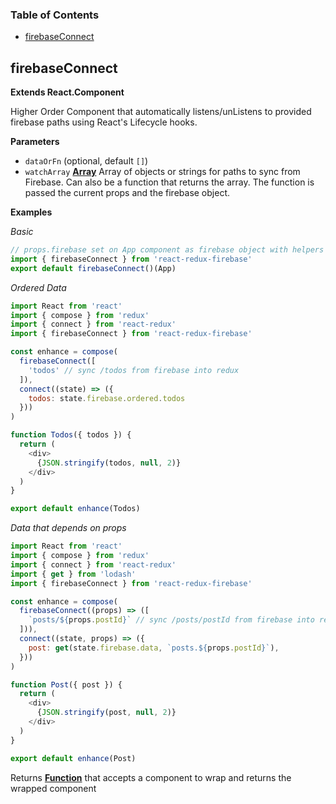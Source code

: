 <!-- Generated by documentation.js. Update this documentation by updating the source code. -->

### Table of Contents

-   [firebaseConnect](#firebaseconnect)

## firebaseConnect

**Extends React.Component**

Higher Order Component that automatically listens/unListens
to provided firebase paths using React's Lifecycle hooks.

**Parameters**

-   `dataOrFn`   (optional, default `[]`)
-   `watchArray` **[Array](https://developer.mozilla.org/docs/Web/JavaScript/Reference/Global_Objects/Array)** Array of objects or strings for paths to sync
    from Firebase. Can also be a function that returns the array. The function
    is passed the current props and the firebase object.

**Examples**

_Basic_

```javascript
// props.firebase set on App component as firebase object with helpers
import { firebaseConnect } from 'react-redux-firebase'
export default firebaseConnect()(App)
```

_Ordered Data_

```javascript
import React from 'react'
import { compose } from 'redux'
import { connect } from 'react-redux'
import { firebaseConnect } from 'react-redux-firebase'

const enhance = compose(
  firebaseConnect([
    'todos' // sync /todos from firebase into redux
  ]),
  connect((state) => ({
    todos: state.firebase.ordered.todos
  }))
)

function Todos({ todos }) {
  return (
    <div>
      {JSON.stringify(todos, null, 2)}
    </div>
  )
}

export default enhance(Todos)
```

_Data that depends on props_

```javascript
import React from 'react'
import { compose } from 'redux'
import { connect } from 'react-redux'
import { get } from 'lodash'
import { firebaseConnect } from 'react-redux-firebase'

const enhance = compose(
  firebaseConnect((props) => ([
    `posts/${props.postId}` // sync /posts/postId from firebase into redux
  ])),
  connect((state, props) => ({
    post: get(state.firebase.data, `posts.${props.postId}`),
  }))
)

function Post({ post }) {
  return (
    <div>
      {JSON.stringify(post, null, 2)}
    </div>
  )
}

export default enhance(Post)
```

Returns **[Function](https://developer.mozilla.org/docs/Web/JavaScript/Reference/Statements/function)** that accepts a component to wrap and returns the wrapped component
